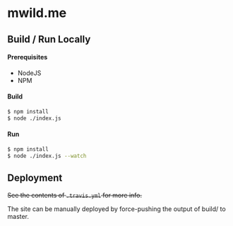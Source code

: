 # mwild.me

## Build / Run Locally
#### Prerequisites
* NodeJS
* NPM

#### Build
```sh
$ npm install
$ node ./index.js
```

#### Run
```sh
$ npm install
$ node ./index.js --watch
```

## Deployment

~~See the contents of `.travis.yml` for more info.~~

The site can be manually deployed by force-pushing the output of build/ to master.
